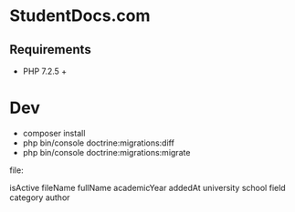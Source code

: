 # StudentDocs.com

## Requirements

- PHP 7.2.5 +

# Dev

- composer install
- php bin/console doctrine:migrations:diff
- php bin/console doctrine:migrations:migrate

file:

isActive
fileName
fullName
academicYear
addedAt
university
school
field
category
author
